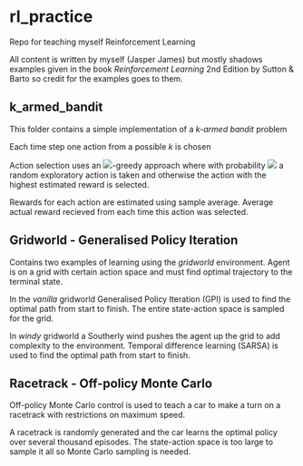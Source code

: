 # rl_practice
Repo for teaching myself Reinforcement Learning

All content is written by myself (Jasper James) but mostly shadows examples given in the book *Reinforcement Learning* 2nd Edition by Sutton & Barto so credit for the examples goes to them.

## k_armed_bandit
This folder contains a simple implementation of a *k-armed bandit* problem

Each time step one action from a possible *k* is chosen 

Action selection uses an <img src="https://render.githubusercontent.com/render/math?math=\epsilon">-greedy approach where with probability <img src="https://render.githubusercontent.com/render/math?math=\epsilon"> a random exploratory action is taken and otherwise the action with the highest estimated reward is selected.

Rewards for each action are estimated using sample average. Average actual reward recieved from each time this action was selected.

## Gridworld - Generalised Policy Iteration
Contains two examples of learning using the *gridworld* environment. Agent is on a grid with certain action space and must find optimal trajectory to the terminal state.

In the *vanilla* gridworld Generalised Policy Iteration (GPI) is used to find the optimal path from start to finish. The entire state-action space is sampled for the grid.

In *windy* gridworld a Southerly wind pushes the agent up the grid to add complexity to the environment. Temporal difference learning (SARSA) is used to find the optimal path from start to finish. 

## Racetrack - Off-policy Monte Carlo
Off-policy Monte Carlo control is used to teach a car to make a turn on a racetrack with restrictions on maximum speed.

A racetrack is randomly generated and the car learns the optimal policy over several thousand episodes. The state-action space is too large to sample it all so Monte Carlo sampling is needed.

